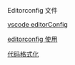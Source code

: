 Editorconfig 文件

[vscode editorConfig ](https://marketplace.visualstudio.com/items?itemName=EditorConfig.EditorConfig)

[editorconfig 使用](https://blog.csdn.net/Gabriel_wei/article/details/90286668)

[代码格式化](https://zhuanlan.zhihu.com/p/366141969)
